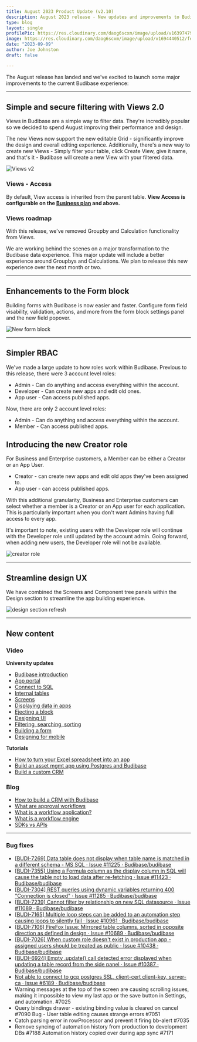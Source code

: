 ```yaml
---
title: August 2023 Product Update (v2.10)
description: August 2023 release - New updates and improvements to Budibase.
type: blog
layout: single
profilePic: https://res.cloudinary.com/daog6scxm/image/upload/v1639747995/cms/joe_illustration_gray_bg_e97wdl.jpg
image: https://res.cloudinary.com/daog6scxm/image/upload/v1694440512/features/CleanShot_2023-09-11_at_14.55.04_2x_yafhxn.png
date: "2023-09-09"
author: Joe Johnston
draft: false

---
```


The August release has landed and we've excited to launch some major improvements to the current Budibase experience:



---



## Simple and secure filtering with Views 2.0

Views in Budibase are a simple way to filter data. They're incredibly popular so we decided to spend August improving their performance and design. 

The new Views now support the new editable Grid - significantly improve the design and overall editing experience. Additionally, there's a new way to create new Views - Simply filter your table, click Create View, give it name, and that's it -  Budibase will create a new View with your filtered data.



![Views v2](https://res.cloudinary.com/daog6scxm/image/upload/v1694440154/features/viewsv2v2_bjizou.webp)



### Views - Access

By default, View access is inherited from the parent table. **View Access is configurable on the [Business plan](https://budibase.com/pricing) and above.**





### Views roadmap

With this release, we've removed Groupby and Calculation functionality from Views.

We are working behind the scenes on a major transformation to the Budibase data experience. This major update will include a better experience around Groupbys and Calculations. We plan to release this new experience over the next month or two.







---



## Enhancements to the Form block

Building forms with Budibase is now easier and faster. Configure form field visability, validation, actions, and more from the form block settings panel and the new field popover.

![New form block](https://res.cloudinary.com/daog6scxm/image/upload/v1694440139/features/form-block-v2_loa4u9.webp)



---



## Simpler RBAC

We've made a large update to how roles work within Budibase. Previous to this release, there were 3 account level roles:

- Admin - Can do anything and access everything within the account.
- Developer - Can create new apps and edit old ones.
- App user - Can access published apps.



Now, there are only 2 account level roles:

- Admin - Can do anything and access everything within the account. 
- Member - Can access published apps.



## Introducing the new Creator role

For Business and Enterprise customers, a Member can be either a Creator or an App User.

- Creator - can create new apps and edit old apps they've been assigned to.
- App user - can access published apps.

With this additional granularity, Business and Enterprise customers can select whether a member is a Creator or an App user for each application. This is particularly important when you don't want Admins having full access to every app. 

It's important to note, existing users with the Developer role will continue with the Developer role until updated by the account admin. Going forward, when adding new users, the Developer role will not be available.

![creator role](https://res.cloudinary.com/daog6scxm/image/upload/v1694440137/features/creator-role_qhbigt.webp)




---



## Streamline design UX

We have combined the Screens and Component tree panels within the Design section to streamline the app building experience.

![design section refresh](https://res.cloudinary.com/daog6scxm/image/upload/v1694440075/features/componentandscreencombo_hgnmfr.webp)





---



## New content

### Video

**University updates**

- [Budibase introduction](https://youtu.be/I2xvZPIv4IQ)
- [App portal](https://youtu.be/J6G8DaoK0o8)
- [Connect to SQL](https://youtu.be/7GluL-Z8J3k)
- [Internal tables](https://youtu.be/zyBTXYC-GyY)
- [Screens](https://youtu.be/nKR62Iuj8Zo)
- [Displaying data in apps](https://youtu.be/ryTKOLzAbkg)
- [Ejecting a block](https://youtu.be/Ef3tTx1UKUs)
- [Designing UI](https://youtu.be/uJzE3VXdM9Y)
- [Filtering, searching, sorting](https://youtu.be/qTmyzqMFCoY)
- [Building a form](https://youtu.be/YwScV12Oi5s)
- [Designing for mobile](https://youtu.be/LlsdBfMojtE)

**Tutorials**

- [How to turn your Excel spreadsheet into an app](https://youtu.be/Wxyyj3qWHEk)
- [Build an asset mgmt app using Postgres and Budibase](https://youtu.be/CMBCiM8HXyc)
- [Build a custom CRM](https://youtu.be/PtUU6bk5xkI)

### Blog

- [How to build a CRM with Budibase](https://budibase.com/blog/tutorials/how-to-build-a-crm/)
- [What are approval workflows](https://budibase.com/blog/automation/approval-workflows/)
- [What is a workflow application?](https://budibase.com/blog/automation/workflow-application/)
- [What is a workflow engine](https://budibase.com/blog/automation/workflow-engine/)
- [SDKs vs APIs](https://budibase.com/blog/app-building/sdk-vs-api/)

---



### Bug fixes

- [[BUDI-7269\] Data table does not display when table name is matched in a different schema - MS SQL · Issue #11225 · Budibase/budibase](https://github.com/Budibase/budibase/issues/11225)  
- [[BUDI-7355\] Using a Formula column as the display column in SQL will cause the table not to load data after re-fetching · Issue #11423 · Budibase/budibase](https://github.com/Budibase/budibase/issues/11423)  
- [[BUDI-7304\] REST queries using dynamic variables returning 400 "Connection is closed" · Issue #11285 · Budibase/budibase](https://github.com/Budibase/budibase/issues/11285) 
- [[BUDI-7239\] Cannot filter by relationship on new SQL datasource · Issue #11089 · Budibase/budibase](https://github.com/Budibase/budibase/issues/11089)   
- [[BUDI-7165\] Multiple loop steps can be added to an automation step causing loops to silently fail · Issue #10961 · Budibase/budibase](https://github.com/Budibase/budibase/issues/10961)  
- [[BUDI-7106\] FireFox Issue: Mirrored table columns, sorted in opposite direction as defined in design · Issue #10689 · Budibase/budibase](https://github.com/Budibase/budibase/issues/10689)  
- [[BUDI-7026\] When custom role doesn't exist in production app - assigned users should be treated as public · Issue #10438 · Budibase/budibase](https://github.com/Budibase/budibase/issues/10438)  
- [[BUDI-6924\] Empty .update() call detected error displayed when updating a table record from the side panel · Issue #10387 · Budibase/budibase](https://github.com/Budibase/budibase/issues/10387)  
- [Not able to connect to gcp postgres SSL, client-cert client-key, server-ca · Issue #6189 · Budibase/budibase](https://github.com/Budibase/budibase/issues/6189) 
- Warning messages at the top of the screen are causing scrolling issues, making it impossible to view my last app or the save button in Settings, and automation. #7025 
- Query bindings drawer - existing binding value is cleared on cancel #7090 Bug - User table editing causes strange errors #7051 
- Catch parsing error in rowProcessor and prevent it firing bb-alert #7035
- Remove syncing of automation history from production to development DBs #7188 Automation history copied over during app sync #7171  
